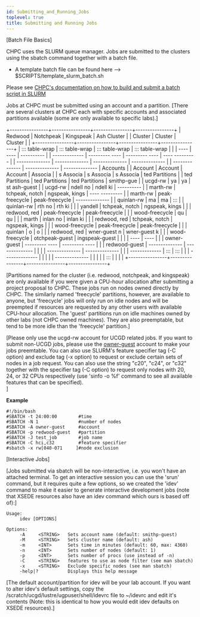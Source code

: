 ```yaml
---
id: Submitting_and_Running_Jobs
toplevel: true
title: Submitting and Running Jobs
---
```


[Batch File Basics]

CHPC uses the SLURM queue manager. Jobs are submitted to the clusters
using the sbatch command together with a batch file.

-   A template batch file can be found here \--\>
    \$SCRIPTS/template_slurm_batch.sh

Please see [CHPC's documentation on how to build and submit a batch
script in
SLURM](https://www.chpc.utah.edu/documentation/software/slurm.php)


Jobs at CHPC must be submitted using an account and a partition. [There
are several clusters at CHPC each with specific accounts and associated
partitions available (some are only available to specific
labs).]


+----------------+----------------+----------------+----------------+
| Redwood        | Notchpeak      | Kingspeak      | Ash Cluster    |
| Cluster        | Cluster        | Cluster        |                |
+----------------+----------------+----------------+----------------+
| ::: table-wrap | ::: table-wrap | ::: table-wrap | ::: table-wrap |
|                |   ----         |   ----         |   ----------   |
| -------------  | --------- ---- | --------- ---- | ---- --------- |
| -------------- | -------------- | -------------- | -------------- |
| -------------- | -------------- | -------------- |   Accounts     |
|   Account      |   Account      |   Account      |        Associa |
| s      Associa | s      Associa | s      Associa | ted Partitions |
| ted Partitions | ted Partitions | ted Partitions |   smithp-gue   |
|   ucgd-rw      |   ya           |   ya           | st   ash-guest |
|        ucgd-rw | ndell       no | ndell       ki |   ----------   |
|   marth-rw     | tchpeak, notch | ngspeak, kings | ---- --------- |
|       marth-rw | peak-freecycle | peak-freecycle | -------------- |
|   quinlan-rw   |   ma           |   ma           | :::            |
|     quinlan-rw | rth         no | rth         ki |                |
|   yandell      | tchpeak, notch | ngspeak, kings |                |
|   redwood, red | peak-freecycle | peak-freecycle |                |
| wood-freecycle |   qu           |   qu           |                |
|   marth        | inlan       no | inlan       ki |                |
|   redwood, red | tchpeak, notch | ngspeak, kings |                |
| wood-freecycle | peak-freecycle | peak-freecycle |                |
|   quinlan      |   o            |   o            |                |
|   redwood, red | wner-guest   n | wner-guest   k |                |
| wood-freecycle | otchpeak-guest | ingspeak-guest |                |
|                |   ----         |   ----         |                |
|  owner-guest   | --------- ---- | --------- ---- |                |
|  redwood-guest | -------------- | -------------- |                |
|                | -------------- | -------------- |                |
| -------------  | :::            | :::            |                |
| -------------- |                |                |                |
| -------------- |                |                |                |
| :::            |                |                |                |
+----------------+----------------+----------------+----------------+


[Partitions named for the cluster (i.e. redwood, notchpeak, and
kingspeak) are only available if you were given a CPU-hour allocation
after submitting a project proposal to CHPC. These jobs run on nodes
owned directly by CHPC. The similarly named 'freecycle' partitions,
however, are available to anyone, but 'freecycle' jobs will only run
on idle nodes and will be preempted if resources are requested by any
other users with available CPU-hour allocation. The 'guest' partitions
run on idle machines owned by other labs (not CHPC owned machines). They
are also preemptable, but tend to be more idle than the 'freecycle'
partition.]

[Please only use the ucgd-rw account for UCGD related jobs. If you want
to submit non-UCGD jobs, please use
the [owner-guest](https://www.chpc.utah.edu/documentation/policies/2.1GeneralHPCClusterPolicies.php#Pol2.1.4) account
to make your jobs preemtable. You can also use SLURM's feature
specifier tag (-C option) and exclude tag (-x option) to request or
exclude certain sets of nodes in a job request. You can also use the
string \"c20\", \"c24\", or \"c32\" together with the specifier tag (-C
option) to request only nodes with 20, 24, or 32 CPUs respectively (use
'sinfo -o %f' command to see all available features that can be
specified).\
]



**Example**



```
#!/bin/bash
#SBATCH -t 24:00:00        #time
#SBATCH -N 1               #number of nodes
#SBATCH -A owner-guest     #account
#SBATCH -p redwood-guest   #partition
#SBATCH -J test_job        #job name
#SBATCH -C hci,c32         #feature specifier
#sbatch -x rw[040-071     ]#node exclusion
```



[Interactive Jobs]

[Jobs submitted via sbatch will be non-interactive, i.e. you won't have
an attached terminal. To get an interactive session you can use the
'srun' command, but it requires quite a few options, so we created the
'idev' command to make it easier to generate interactive development
jobs (note that XSEDE resources also have an idev command which ours is
based off of):]



    Usage:
         idev [OPTIONS]

    Options:
         -A     <STRING>   Sets account name (default: smithp-guest)
         -M     <STRING>   Sets cluster name (default: ash)
         -m     <INT>      Sets time in minutes (default: 60, max: 4360)
         -n     <INT>      Sets number of nodes (default: 1)
         -p     <INT>      Sets number of procs (use instead of -n)
         -C     <STRING>   features to use as node filter (see man sbatch)
         -x     <STRING>   Exclude specific nodes (see man sbatch)
         -help|?           Displays this help message



[The default account/partition for idev will be your lab account. If you
want to alter idev's default settings, copy the
/scratch/ucgd/lustre/ugpuser/shell/idevrc file to \~/idevrc and edit
it's contents (Note: this is identical to how you would edit idev
defaults on XSEDE resources).]
